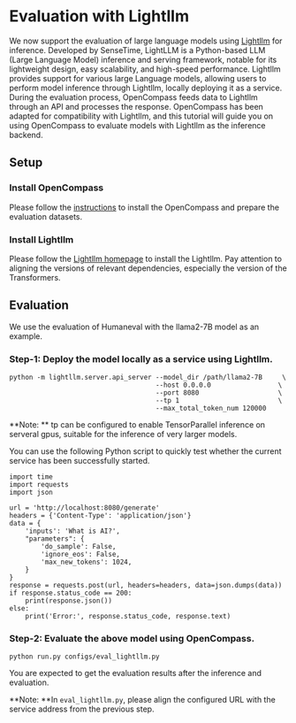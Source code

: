 # Evaluation with Lightllm

We now support the evaluation of large language models using [Lightllm](https://github.com/ModelTC/lightllm) for inference. Developed by SenseTime, LightLLM is a Python-based LLM (Large Language Model) inference and serving framework, notable for its lightweight design, easy scalability, and high-speed performance. Lightllm provides support for various large Language models, allowing users to perform model inference through Lightllm, locally deploying it as a service. During the evaluation process, OpenCompass feeds data to Lightllm through an API and processes the response. OpenCompass has been adapted for compatibility with Lightllm, and this tutorial will guide you on using OpenCompass to evaluate models with Lightllm as the inference backend.

## Setup

### Install OpenCompass

Please follow the [instructions](https://opencompass.readthedocs.io/en/latest/get_started/installation.html) to install the OpenCompass and prepare the evaluation datasets.

### Install Lightllm

Please follow the [Lightllm homepage](https://github.com/ModelTC/lightllm) to install the Lightllm. Pay attention to aligning the versions of relevant dependencies, especially the version of the Transformers.

## Evaluation

We use the evaluation of Humaneval with the llama2-7B model as an example.

### Step-1: Deploy the model locally as a service using Lightllm.

```shell
python -m lightllm.server.api_server --model_dir /path/llama2-7B     \
                                     --host 0.0.0.0                 \
                                     --port 8080                    \
                                     --tp 1                         \
                                     --max_total_token_num 120000
```

\*\*Note: \*\* tp can be configured to enable TensorParallel inference on serveral gpus, suitable for the inference of very larger models.

You can use the following Python script to quickly test whether the current service has been successfully started.


```shell
import time
import requests
import json

url = 'http://localhost:8080/generate'
headers = {'Content-Type': 'application/json'}
data = {
    'inputs': 'What is AI?',
    "parameters": {
        'do_sample': False,
        'ignore_eos': False,
        'max_new_tokens': 1024,
    }
}
response = requests.post(url, headers=headers, data=json.dumps(data))
if response.status_code == 200:
    print(response.json())
else:
    print('Error:', response.status_code, response.text)
```

### Step-2: Evaluate the above model using OpenCompass.

```shell
python run.py configs/eval_lightllm.py
```

You are expected to get the evaluation results after the inference and evaluation.

\*\*Note: \*\*In `eval_lightllm.py`, please align the configured URL with the service address from the previous step.
